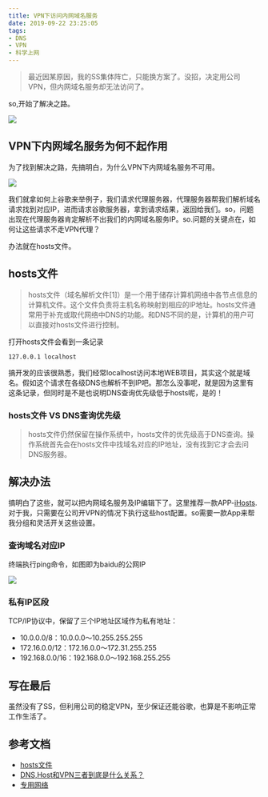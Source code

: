 ```yaml
---
title: VPN下访问内网域名服务
date: 2019-09-22 23:25:05
tags:
- DNS
- VPN
- 科学上网
---
```

> 最近因某原因，我的SS集体阵亡，只能换方案了。没招，决定用公司VPN，但内网域名服务却无法访问了。

so,开始了解决之路。

![](http://static.1991421.cn/2019-09-22-153358.jpg)

## VPN下内网域名服务为何不起作用
为了找到解决之路，先搞明白，为什么VPN下内网域名服务不可用。

![](http://static.1991421.cn/2019-09-22-150753.jpg)

我们就拿如何上谷歌来举例子，我们请求代理服务器，代理服务器帮我们解析域名请求找到对应IP，进而请求谷歌服务器，拿到请求结果，返回给我们。so，问题出现在代理服务器肯定解析不出我们的内网域名服务IP。so.问题的关键点在，如何让这些请求不走VPN代理？

办法就在hosts文件。

## hosts文件
> hosts文件（域名解析文件[1]）是一个用于储存计算机网络中各节点信息的计算机文件。这个文件负责将主机名称映射到相应的IP地址。hosts文件通常用于补充或取代网络中DNS的功能。和DNS不同的是，计算机的用户可以直接对hosts文件进行控制。

打开hosts文件会看到一条记录

```
127.0.0.1 localhost
```

搞开发的应该很熟悉，我们经常localhost访问本地WEB项目，其实这个就是域名。假如这个请求在各级DNS也解析不到IP吧。那怎么没事呢，就是因为这里有这条记录，但同时是不是也说明DNS查询优先级低于hosts呢，是的！

### hosts文件 VS DNS查询优先级
> hosts文件仍然保留在操作系统中，hosts文件的优先级高于DNS查询。操作系统首先会在hosts文件中找域名对应的IP地址，没有找到它才会去问DNS服务器。

## 解决办法
搞明白了这些，就可以把内网域名服务及IP编辑下了。这里推荐一款APP-[iHosts](https://apps.apple.com/cn/app/ihosts-etc-hosts-%E7%BC%96%E8%BE%91%E5%99%A8/id1102004240?mt=12).对于我，只需要在公司开VPN的情况下执行这些host配置。so需要一款App来帮我分组和灵活开关这些设置。

### 查询域名对应IP
终端执行ping命令，如图即为baidu的公网IP

![](http://static.1991421.cn/2019-09-22-151644.jpg)

### 私有IP区段
TCP/IP协议中，保留了三个IP地址区域作为私有地址：

- 10.0.0.0/8：10.0.0.0～10.255.255.255
- 172.16.0.0/12：172.16.0.0～172.31.255.255
- 192.168.0.0/16：192.168.0.0～192.168.255.255


## 写在最后
虽然没有了SS，但利用公司的稳定VPN，至少保证还能谷歌，也算是不影响正常工作生活了。

## 参考文档

- [hosts文件](https://zh.wikipedia.org/wiki/Hosts%E6%96%87%E4%BB%B6)
- [DNS,Host和VPN三者到底是什么关系？](https://www.cloudxns.net/Support/detail/id/1689.html)
- [专用网络](https://zh.wikipedia.org/wiki/%E4%B8%93%E7%94%A8%E7%BD%91%E7%BB%9C)
